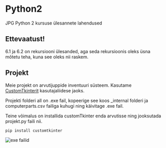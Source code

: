 # Python2
 JPG Python 2 kursuse ülesannete lahendused

## Ettevaatust!
6.1 ja 6.2 on rekursiooni ülesanded, aga seda rekursioonis oleks üsna mõtetu teha, kuna see oleks nii raskem.

## Projekt
Meie projekt on arvutijuppide inventuuri süsteem. Kasutame [CustomTkinterit](https://github.com/TomSchimansky/CustomTkinter) kasutajaliidese jaoks.

Projekti folderi all on .exe fail, kopeerige see koos _internal folderi ja computerparts.csv failiga kuhugi ning käivitage .exe fail.

Teine võimalus on installida customTkinter enda arvutisse ning jooksutada projekt.py faili nii.
```
pip install customtkinter
```

![exe failid](https://preview.redd.it/newtogithub-v0-lt632wr1jbjc1.png?auto=webp&s=4b2593c4308c3f7a827f5c0053df960e9bfc4c69)
